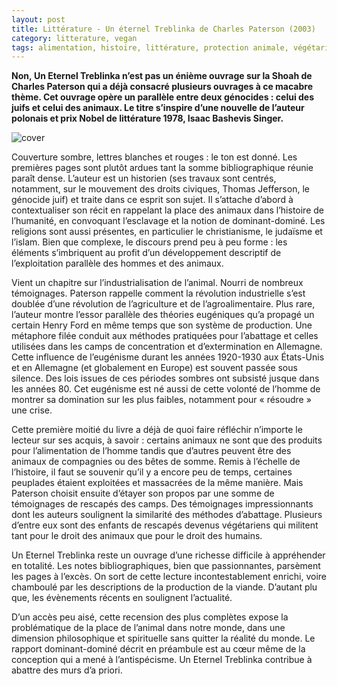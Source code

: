```yaml
---
layout: post
title: Littérature - Un éternel Treblinka de Charles Paterson (2003)
category: litterature, vegan
tags: alimentation, histoire, littérature, protection animale, végétarien, végétarisme, vegan, vivisection, 2000s
---
```

**Non, Un Eternel Treblinka n’est pas un énième ouvrage sur la Shoah de Charles Paterson qui a déjà consacré plusieurs ouvrages à ce macabre thème. Cet ouvrage opère un parallèle entre deux génocides : celui des juifs et celui des animaux. Le titre s’inspire d’une nouvelle de l’auteur polonais et prix Nobel de littérature 1978, Isaac Bashevis Singer.**

![cover](https://filedn.eu/llqi9IBxlYouGRXYG2xlROb/img/2013/treblinka.jpg)

Couverture sombre, lettres blanches et rouges : le ton est donné. Les premières pages sont plutôt ardues tant la somme bibliographique réunie paraît dense. L’auteur est un historien (ses travaux sont centrés, notamment, sur le mouvement des droits civiques, Thomas Jefferson, le génocide juif) et traite dans ce esprit son sujet. Il s’attache d’abord à contextualiser son récit en rappelant la place des animaux dans l’histoire de l’humanité, en convoquant l’esclavage et la notion de dominant-dominé. Les religions sont aussi présentes, en particulier le christianisme, le judaïsme et l’islam. Bien que complexe, le discours prend peu à peu forme : les éléments s’imbriquent au profit d’un développement descriptif de l’exploitation parallèle des hommes et des animaux.

Vient un chapitre sur l’industrialisation de l’animal. Nourri de nombreux témoignages. Paterson rappelle comment la révolution industrielle s’est doublée d’une révolution de l’agriculture et de l’agroalimentaire. Plus rare, l’auteur montre l’essor parallèle des théories eugéniques qu’a propagé un certain Henry Ford en même temps que son système de production. Une métaphore filée conduit aux méthodes pratiquées pour l’abattage et celles utilisées dans les camps de concentration et d’extermination en Allemagne. Cette influence de l’eugénisme durant les années 1920-1930 aux États-Unis et en Allemagne (et globalement en Europe) est souvent passée sous silence. Des lois issues de ces périodes sombres ont subsisté jusque dans les années 80. Cet eugénisme est né aussi de cette volonté de l’homme de montrer sa domination sur les plus faibles, notamment pour « résoudre » une crise.

Cette première moitié du livre a déjà de quoi faire réfléchir n’importe le lecteur sur ses acquis, à savoir : certains animaux ne sont que des produits pour l’alimentation de l’homme tandis que d’autres peuvent être des animaux de compagnies ou des bêtes de somme. Remis à l’échelle de l’histoire, il faut se souvenir qu’il y a encore peu de temps, certaines peuplades étaient exploitées et massacrées de la même manière. Mais Paterson choisit ensuite d’étayer son propos par une somme de témoignages de rescapés des camps. Des témoignages impressionnants dont les auteurs soulignent la similarité des méthodes d’abattage. Plusieurs d’entre eux sont des enfants de rescapés devenus végétariens qui militent tant pour le droit des animaux que pour le droit des humains.

Un Eternel Treblinka reste un ouvrage d’une richesse difficile à appréhender en totalité. Les notes bibliographiques, bien que passionnantes, parsèment les pages à l’excès. On sort de cette lecture incontestablement enrichi, voire chamboulé par les descriptions de la production de la viande. D’autant plu que, les évènements récents en soulignent l’actualité.

D’un accès peu aisé, cette recension des plus complètes expose la problématique de la place de l’animal dans notre monde, dans une dimension philosophique et spirituelle sans quitter la réalité du monde. Le rapport dominant-dominé décrit en préambule est au cœur même de la conception qui a mené à l’antispécisme. Un Eternel Treblinka contribue à abattre des murs d’a priori.
